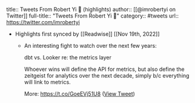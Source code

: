 title:: Tweets From Robert Yi 🐳 (highlights)
author:: [[@imrobertyi on Twitter]]
full-title:: "Tweets From Robert Yi 🐳"
category:: #tweets
url:: https://twitter.com/imrobertyi

- Highlights first synced by [[Readwise]] [[Nov 19th, 2022]]
	- An interesting fight to watch over the next few years:
	  
	  dbt vs. Looker re: the metrics layer
	  
	  Whoever wins will define the API for metrics, but also define the zeitgeist for analytics over the next decade, simply b/c everything will link to metrics.
	  
	  More:
	  https://t.co/GoeEVj51U8 ([View Tweet](https://twitter.com/imrobertyi/status/1592547313553412096))